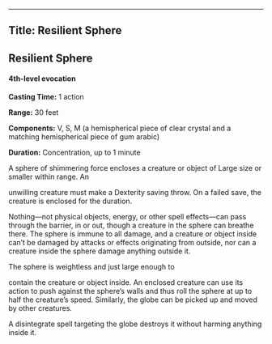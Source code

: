-------------------------
Title: Resilient Sphere
-------------------------

## Resilient Sphere

#### 4th-level evocation


**Casting Time:** 1 action

**Range:** 30 feet

**Components:** V, S, M (a hemispherical piece of clear
crystal and a matching hemispherical piece of gum arabic)

**Duration:** Concentration, up to 1 minute


A sphere of shimmering force encloses a creature or object of Large size
or smaller within range. An

unwilling creature must make a Dexterity saving throw. On a failed save,
the creature is enclosed for the duration.

Nothing—not physical objects, energy, or other spell effects—can pass
through the barrier, in or out, though a creature in the sphere can
breathe there. The sphere is immune to all damage, and a creature or
object inside can’t be damaged by attacks or effects originating from
outside, nor can a creature inside the sphere damage anything outside
it.

The sphere is weightless and just large enough to

contain the creature or object inside. An enclosed creature can use its
action to push against the sphere’s walls and thus roll the sphere at up
to half the creature’s speed. Similarly, the globe can be picked up and
moved by other creatures.

A disintegrate spell targeting the globe
destroys it without harming anything inside it.


